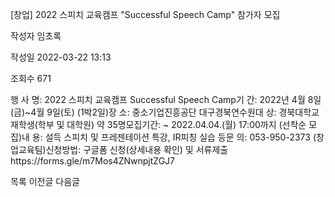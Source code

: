 [창업] 2022 스피치 교육캠프 "Successful Speech Camp" 참가자 모집



작성자
임초록


작성일
2022-03-22 13:13


조회수
671




﻿행 사 명: 2022 스피치 교육캠프 Successful Speech Camp기 간: 2022년 4월 8일(금)~4월 9일(토) (1박2일)장 소: 중소기업진흥공단 대구경북연수원대 상: 경북대학교 재학생(학부 및 대학원) 약 35명모집기간: ~ 2022.04.04.(월) 17:00까지 (선착순 모집)내 용: 설득 스피치 및 프레젠테이션 특강, IR피칭 실습 등문 의: 053-950-2373 (창업교육팀)신청방법: 구글폼 신청(상세내용 확인) 및 서류제출https://forms.gle/m7Mos4ZNwnpjtZGJ7





목록
이전글
다음글





